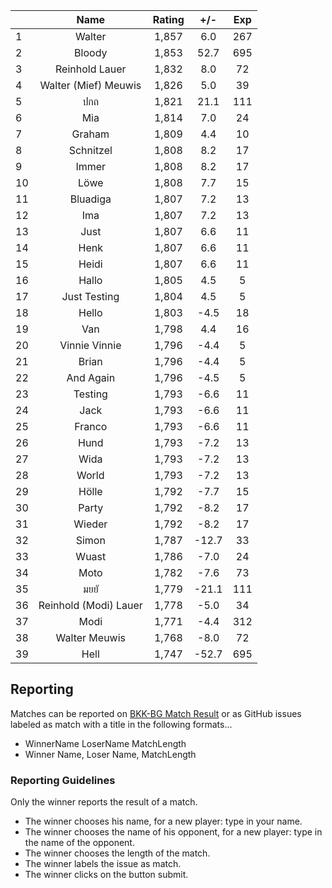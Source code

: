 | |Name|Rating|+/-|Exp|
|-|:--:|:----:|:-:|:-:|
|1|Walter|1,857|6.0|267|
|2|Bloody|1,853|52.7|695|
|3|Reinhold Lauer|1,832|8.0|72|
|4|Walter (Mief) Meuwis|1,826|5.0|39|
|5|ปกถ|1,821|21.1|111|
|6|Mia|1,814|7.0|24|
|7|Graham|1,809|4.4|10|
|8|Schnitzel|1,808|8.2|17|
|9|Immer|1,808|8.2|17|
|10|Löwe|1,808|7.7|15|
|11|Bluadiga|1,807|7.2|13|
|12|Ima|1,807|7.2|13|
|13|Just|1,807|6.6|11|
|14|Henk|1,807|6.6|11|
|15|Heidi|1,807|6.6|11|
|16|Hallo|1,805|4.5|5|
|17|Just Testing|1,804|4.5|5|
|18|Hello|1,803|-4.5|18|
|19|Van|1,798|4.4|16|
|20|Vinnie Vinnie|1,796|-4.4|5|
|21|Brian|1,796|-4.4|5|
|22|And Again|1,796|-4.5|5|
|23|Testing|1,793|-6.6|11|
|24|Jack|1,793|-6.6|11|
|25|Franco|1,793|-6.6|11|
|26|Hund|1,793|-7.2|13|
|27|Wida|1,793|-7.2|13|
|28|World|1,793|-7.2|13|
|29|Hölle|1,792|-7.7|15|
|30|Party|1,792|-8.2|17|
|31|Wieder|1,792|-8.2|17|
|32|Simon|1,787|-12.7|33|
|33|Wuast|1,786|-7.0|24|
|34|Moto|1,782|-7.6|73|
|35|มยยั|1,779|-21.1|111|
|36|Reinhold (Modi) Lauer|1,778|-5.0|34|
|37|Modi|1,771|-4.4|312|
|38|Walter Meuwis|1,768|-8.0|72|
|39|Hell|1,747|-52.7|695|

## Reporting

Matches can be reported on [BKK-BG Match Result](https://modiholodri.github.io/GitHub-Actions/) or 
as GitHub issues labeled as match with a title in the following formats...

- WinnerName LoserName MatchLength
- Winner Name, Loser Name, MatchLength

### Reporting Guidelines

Only the winner reports the result of a match.

- The winner chooses his name, for a new player: type in your name.
- The winner chooses the name of his opponent, for a new player: type in the name of the opponent.
- The winner chooses the length of the match.
- The winner labels the issue as match.
- The winner clicks on the button submit.
